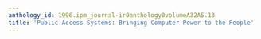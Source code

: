 ```yaml
---
anthology_id: 1996.ipm_journal-ir0anthology0volumeA32A5.13
title: 'Public Access Systems: Bringing Computer Power to the People'
---
```

